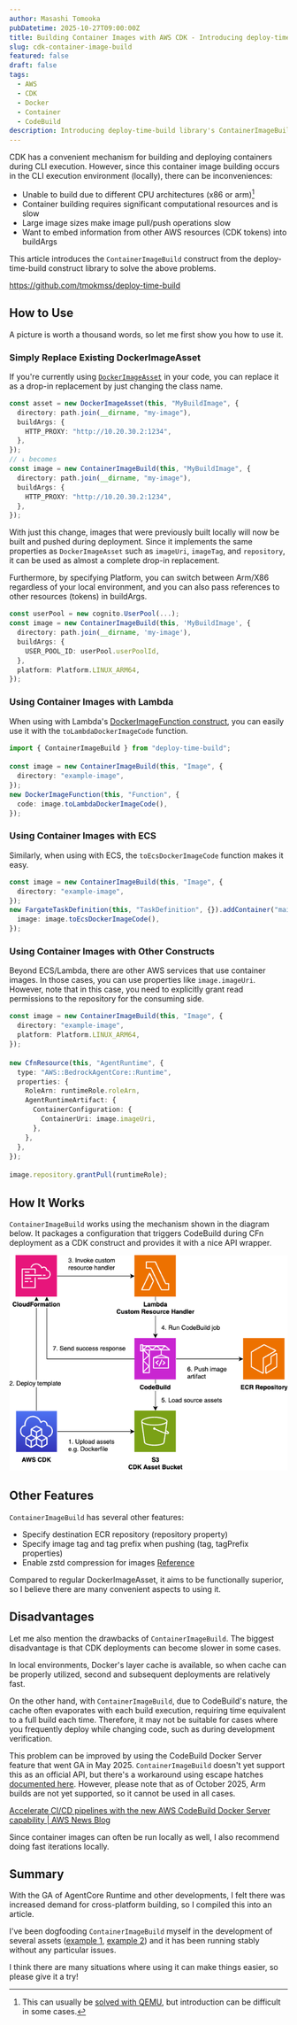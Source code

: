 ```yaml
---
author: Masashi Tomooka
pubDatetime: 2025-10-27T09:00:00Z
title: Building Container Images with AWS CDK - Introducing deploy-time-build
slug: cdk-container-image-build
featured: false
draft: false
tags:
  - AWS
  - CDK
  - Docker
  - Container
  - CodeBuild
description: Introducing deploy-time-build library's ContainerImageBuild construct to solve container image building challenges in AWS CDK.
---
```


CDK has a convenient mechanism for building and deploying containers during CLI execution. However, since this container image building occurs in the CLI execution environment (locally), there can be inconveniences:

- Unable to build due to different CPU architectures (x86 or arm)[^1]
- Container building requires significant computational resources and is slow
- Large image sizes make image pull/push operations slow
- Want to embed information from other AWS resources (CDK tokens) into buildArgs

This article introduces the `ContainerImageBuild` construct from the deploy-time-build construct library to solve the above problems.

https://github.com/tmokmss/deploy-time-build

## How to Use

A picture is worth a thousand words, so let me first show you how to use it.

### Simply Replace Existing DockerImageAsset

If you're currently using [`DockerImageAsset`](https://docs.aws.amazon.com/cdk/api/v2/docs/aws-cdk-lib.aws_ecr_assets.DockerImageAsset.html) in your code, you can replace it as a drop-in replacement by just changing the class name.

```typescript
const asset = new DockerImageAsset(this, "MyBuildImage", {
  directory: path.join(__dirname, "my-image"),
  buildArgs: {
    HTTP_PROXY: "http://10.20.30.2:1234",
  },
});
// ↓ becomes
const image = new ContainerImageBuild(this, "MyBuildImage", {
  directory: path.join(__dirname, "my-image"),
  buildArgs: {
    HTTP_PROXY: "http://10.20.30.2:1234",
  },
});
```

With just this change, images that were previously built locally will now be built and pushed during deployment.
Since it implements the same properties as `DockerImageAsset` such as `imageUri`, `imageTag`, and `repository`, it can be used as almost a complete drop-in replacement.

Furthermore, by specifying Platform, you can switch between Arm/X86 regardless of your local environment, and you can also pass references to other resources (tokens) in buildArgs.

```typescript
const userPool = new cognito.UserPool(...);
const image = new ContainerImageBuild(this, 'MyBuildImage', {
  directory: path.join(__dirname, 'my-image'),
  buildArgs: {
    USER_POOL_ID: userPool.userPoolId,
  },
  platform: Platform.LINUX_ARM64,
});
```

### Using Container Images with Lambda

When using with Lambda's [DockerImageFunction construct](https://docs.aws.amazon.com/cdk/api/v2/docs/aws-cdk-lib.aws_lambda.DockerImageFunction.html), you can easily use it with the `toLambdaDockerImageCode` function.

```typescript
import { ContainerImageBuild } from "deploy-time-build";

const image = new ContainerImageBuild(this, "Image", {
  directory: "example-image",
});
new DockerImageFunction(this, "Function", {
  code: image.toLambdaDockerImageCode(),
});
```

### Using Container Images with ECS

Similarly, when using with ECS, the `toEcsDockerImageCode` function makes it easy.

```typescript
const image = new ContainerImageBuild(this, "Image", {
  directory: "example-image",
});
new FargateTaskDefinition(this, "TaskDefinition", {}).addContainer("main", {
  image: image.toEcsDockerImageCode(),
});
```

### Using Container Images with Other Constructs

Beyond ECS/Lambda, there are other AWS services that use container images. In those cases, you can use properties like `image.imageUri`.
However, note that in this case, you need to explicitly grant read permissions to the repository for the consuming side.

```typescript
const image = new ContainerImageBuild(this, "Image", {
  directory: "example-image",
  platform: Platform.LINUX_ARM64,
});

new CfnResource(this, "AgentRuntime", {
  type: "AWS::BedrockAgentCore::Runtime",
  properties: {
    RoleArn: runtimeRole.roleArn,
    AgentRuntimeArtifact: {
      ContainerConfiguration: {
        ContainerUri: image.imageUri,
      },
    },
  },
});

image.repository.grantPull(runtimeRole);
```

## How It Works

`ContainerImageBuild` works using the mechanism shown in the diagram below. It packages a configuration that triggers CodeBuild during CFn deployment as a CDK construct and provides it with a nice API wrapper.

![Container Image Build Architecture](./images/container-image-build-architecture.png)

## Other Features

`ContainerImageBuild` has several other features:

- Specify destination ECR repository (repository property)
- Specify image tag and tag prefix when pushing (tag, tagPrefix properties)
- Enable zstd compression for images [Reference](https://aws.amazon.com/jp/blogs/news/reducing-aws-fargate-startup-times-with-zstd-compressed-container-images/)

Compared to regular DockerImageAsset, it aims to be functionally superior, so I believe there are many convenient aspects to using it.

## Disadvantages

Let me also mention the drawbacks of `ContainerImageBuild`. The biggest disadvantage is that CDK deployments can become slower in some cases.

In local environments, Docker's layer cache is available, so when cache can be properly utilized, second and subsequent deployments are relatively fast.

On the other hand, with `ContainerImageBuild`, due to CodeBuild's nature, the cache often evaporates with each build execution, requiring time equivalent to a full build each time. Therefore, it may not be suitable for cases where you frequently deploy while changing code, such as during development verification.

This problem can be improved by using the CodeBuild Docker Server feature that went GA in May 2025. `ContainerImageBuild` doesn't yet support this as an official API, but there's a workaround using escape hatches [documented here](https://github.com/tmokmss/deploy-time-build/issues/41#issuecomment-3305037617). However, please note that as of October 2025, Arm builds are not yet supported, so it cannot be used in all cases.

[Accelerate CI/CD pipelines with the new AWS CodeBuild Docker Server capability | AWS News Blog](https://aws.amazon.com/jp/blogs/aws/accelerate-ci-cd-pipelines-with-the-new-aws-codebuild-docker-server-capability/)

Since container images can often be run locally as well, I also recommend doing fast iterations locally.

## Summary

With the GA of AgentCore Runtime and other developments, I felt there was increased demand for cross-platform building, so I compiled this into an article.

I've been dogfooding `ContainerImageBuild` myself in the development of several assets ([example 1](https://github.com/aws-samples/remote-swe-agents/blob/10242ba22566f343c173bc7de25b9845d043064f/cdk/lib/constructs/webapp.ts#L59-L78), [example 2](https://github.com/aws-samples/sample-serverless-nova-sonic-chat/blob/e09f34f279def0d404075ac3e62a1f64be9a6b44/cdk/lib/constructs/service.ts#L36-L52)) and it has been running stably without any particular issues.

I think there are many situations where using it can make things easier, so please give it a try!

[^1]: This can usually be [solved with QEMU](https://docs.docker.com/build/building/multi-platform/#qemu), but introduction can be difficult in some cases.

